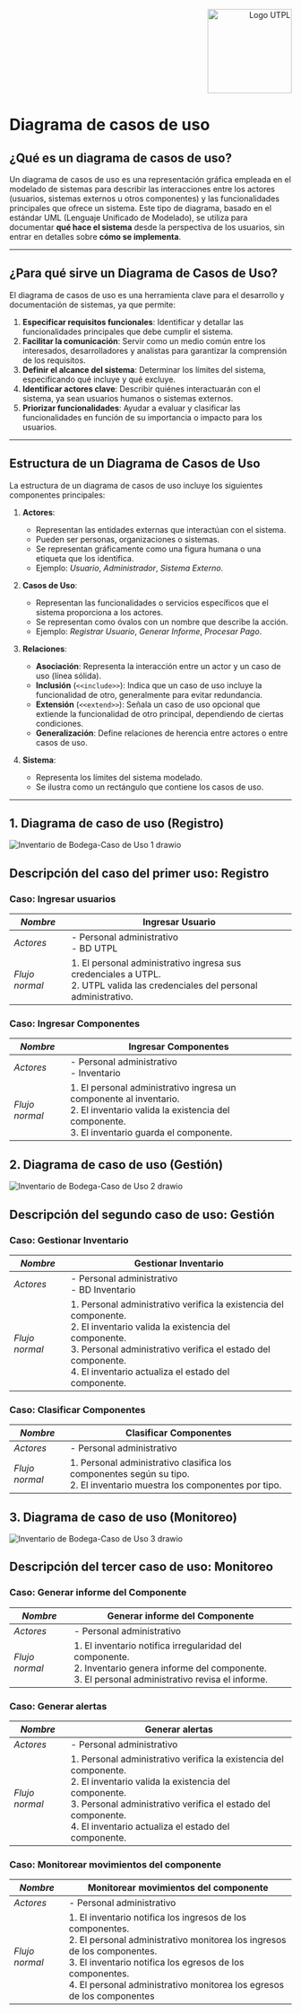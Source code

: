 <p align="right">
  <img src="https://i.postimg.cc/13qQdqZs/utpllogo.png" alt="Logo UTPL" width="150"/>
</p>


# Diagrama de casos de uso 

## ¿Qué es un diagrama de casos de uso?

Un diagrama de casos de uso es una representación gráfica empleada en el modelado de sistemas para describir las interacciones entre los actores (usuarios, sistemas externos u otros componentes) y las funcionalidades principales que ofrece un sistema. Este tipo de diagrama, basado en el estándar UML (Lenguaje Unificado de Modelado), se utiliza para documentar **qué hace el sistema** desde la perspectiva de los usuarios, sin entrar en detalles sobre **cómo se implementa**.

---

## ¿Para qué sirve un Diagrama de Casos de Uso?

El diagrama de casos de uso es una herramienta clave para el desarrollo y documentación de sistemas, ya que permite:

1. **Especificar requisitos funcionales**: Identificar y detallar las funcionalidades principales que debe cumplir el sistema.
2. **Facilitar la comunicación**: Servir como un medio común entre los interesados, desarrolladores y analistas para garantizar la comprensión de los requisitos.
3. **Definir el alcance del sistema**: Determinar los límites del sistema, especificando qué incluye y qué excluye.
4. **Identificar actores clave**: Describir quiénes interactuarán con el sistema, ya sean usuarios humanos o sistemas externos.
5. **Priorizar funcionalidades**: Ayudar a evaluar y clasificar las funcionalidades en función de su importancia o impacto para los usuarios.

---

## Estructura de un Diagrama de Casos de Uso

La estructura de un diagrama de casos de uso incluye los siguientes componentes principales:

1. **Actores**:
   - Representan las entidades externas que interactúan con el sistema.
   - Pueden ser personas, organizaciones o sistemas.
   - Se representan gráficamente como una figura humana o una etiqueta que los identifica.
   - Ejemplo: *Usuario*, *Administrador*, *Sistema Externo*.

2. **Casos de Uso**:
   - Representan las funcionalidades o servicios específicos que el sistema proporciona a los actores.
   - Se representan como óvalos con un nombre que describe la acción.
   - Ejemplo: *Registrar Usuario*, *Generar Informe*, *Procesar Pago*.

3. **Relaciones**:
   - **Asociación**: Representa la interacción entre un actor y un caso de uso (línea sólida).
   - **Inclusión** (`<<include>>`): Indica que un caso de uso incluye la funcionalidad de otro, generalmente para evitar redundancia.
   - **Extensión** (`<<extend>>`): Señala un caso de uso opcional que extiende la funcionalidad de otro principal, dependiendo de ciertas condiciones.
   - **Generalización**: Define relaciones de herencia entre actores o entre casos de uso.

4. **Sistema**:
   - Representa los límites del sistema modelado.
   - Se ilustra como un rectángulo que contiene los casos de uso.

---
## 1. Diagrama de caso de uso (Registro)
![Inventario de Bodega-Caso de Uso 1 drawio](https://github.com/user-attachments/assets/5b250637-7e57-444a-8769-ecac1f117413)



## Descripción del caso del primer uso: Registro 

### Caso: Ingresar usuarios

| *Nombre*           | Ingresar Usuario|
|-----------------------|-------------------------------------------------|
| *Actores*          | - Personal administrativo<br>- BD UTPL       |
| *Flujo normal*     | 1. El personal administrativo ingresa sus credenciales a UTPL.<br>2. UTPL valida las credenciales del personal administrativo.<br>|

### Caso: Ingresar Componentes

| *Nombre*           | Ingresar Componentes                                       |
|-----------------------|-------------------------------------------------|
| *Actores*          | - Personal administrativo<br>- Inventario      |
| *Flujo normal*     | 1. El personal administrativo ingresa un componente al inventario.<br>2. El inventario valida la existencia del componente.<br>3. El inventario guarda el componente. |


## 2. Diagrama de caso de uso (Gestión)
![Inventario de Bodega-Caso de Uso 2 drawio](https://github.com/user-attachments/assets/99f45a48-79d0-48c9-a886-4d52428b193a)


 ## Descripción del segundo caso de uso: Gestión 

 ### Caso: Gestionar Inventario

| *Nombre*           | Gestionar Inventario                                       |
|-----------------------|-------------------------------------------------|
| *Actores*          | - Personal administrativo<br>- BD Inventario      |
| *Flujo normal*     | 1. Personal administrativo verifica la existencia del componente. <br>2. El inventario valida la existencia del componente.<br>3. Personal administrativo verifica el estado del componente. <br>4. El inventario actualiza el estado del componente. |

 ### Caso: Clasificar Componentes 

| *Nombre*           | Clasificar Componentes                                       |
|-----------------------|-------------------------------------------------|
| *Actores*          | - Personal administrativo      |
| *Flujo normal*     | 1. Personal administrativo clasifica los componentes según su tipo. <br>2. El inventario muestra los componentes por tipo. |


## 3. Diagrama de caso de uso (Monitoreo)
![Inventario de Bodega-Caso de Uso 3 drawio](https://github.com/user-attachments/assets/828f2f96-45a1-4b5b-b0ff-11adf0cfdf2e)

 ## Descripción del tercer caso de uso: Monitoreo

 ### Caso: Generar informe del Componente 

| *Nombre*           | Generar informe del Componente                                       |
|-----------------------|-------------------------------------------------|
| *Actores*          | - Personal administrativo     |
| *Flujo normal*     | 1. El inventario notifica irregularidad del componente. <br>2. Inventario genera informe del componente.<br>3. El personal administrativo revisa el informe. |

 ### Caso: Generar alertas 

| *Nombre*           | Generar alertas                                       |
|-----------------------|-------------------------------------------------|
| *Actores*          | - Personal administrativo     |
| *Flujo normal*     | 1. Personal administrativo verifica la existencia del componente. <br>2. El inventario valida la existencia del componente.<br>3. Personal administrativo verifica el estado del componente. <br>4. El inventario actualiza el estado del componente. |


 ### Caso: Monitorear movimientos del componente 

| *Nombre*           | Monitorear movimientos del componente                                     |
|-----------------------|-------------------------------------------------|
| *Actores*          | - Personal administrativo     |
| *Flujo normal*     | 1. El inventario notifica los ingresos de los componentes.  <br>2. El personal administrativo monitorea los ingresos de los componentes. <br>3. El inventario notifica los egresos de los componentes.  <br>4. El personal administrativo monitorea los egresos de los componentes  |
 
